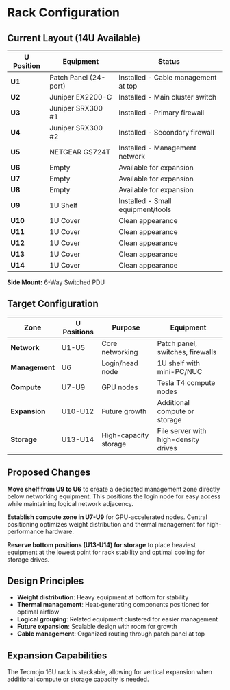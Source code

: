 # Rack Configuration

## Current Layout (14U Available)

| U Position | Equipment | Status |
|------------|-----------|--------|
| **U1** | Patch Panel (24-port) | Installed - Cable management at top |
| **U2** | Juniper EX2200-C | Installed - Main cluster switch |
| **U3** | Juniper SRX300 #1 | Installed - Primary firewall |
| **U4** | Juniper SRX300 #2 | Installed - Secondary firewall |
| **U5** | NETGEAR GS724T | Installed - Management network |
| **U6** | Empty | Available for expansion |
| **U7** | Empty | Available for expansion |
| **U8** | Empty | Available for expansion |
| **U9** | 1U Shelf | Installed - Small equipment/tools |
| **U10** | 1U Cover | Clean appearance |
| **U11** | 1U Cover | Clean appearance |
| **U12** | 1U Cover | Clean appearance |
| **U13** | 1U Cover | Clean appearance |
| **U14** | 1U Cover | Clean appearance |

**Side Mount:** 6-Way Switched PDU

## Target Configuration

| Zone | U Positions | Purpose | Equipment |
|------|-------------|---------|-----------|
| **Network** | U1-U5 | Core networking | Patch panel, switches, firewalls |
| **Management** | U6 | Login/head node | 1U shelf with mini-PC/NUC |
| **Compute** | U7-U9 | GPU nodes | Tesla T4 compute nodes |
| **Expansion** | U10-U12 | Future growth | Additional compute or storage |
| **Storage** | U13-U14 | High-capacity storage | File server with high-density drives |

## Proposed Changes

**Move shelf from U9 to U6** to create a dedicated management zone directly below networking equipment. This positions the login node for easy access while maintaining logical network adjacency.

**Establish compute zone in U7-U9** for GPU-accelerated nodes. Central positioning optimizes weight distribution and thermal management for high-performance hardware.

**Reserve bottom positions (U13-U14) for storage** to place heaviest equipment at the lowest point for rack stability and optimal cooling for storage drives.

## Design Principles

- **Weight distribution**: Heavy equipment at bottom for stability
- **Thermal management**: Heat-generating components positioned for optimal airflow
- **Logical grouping**: Related equipment clustered for easier management
- **Future expansion**: Scalable design with room for growth
- **Cable management**: Organized routing through patch panel at top

## Expansion Capabilities

The Tecmojo 16U rack is stackable, allowing for vertical expansion when additional compute or storage capacity is needed.

